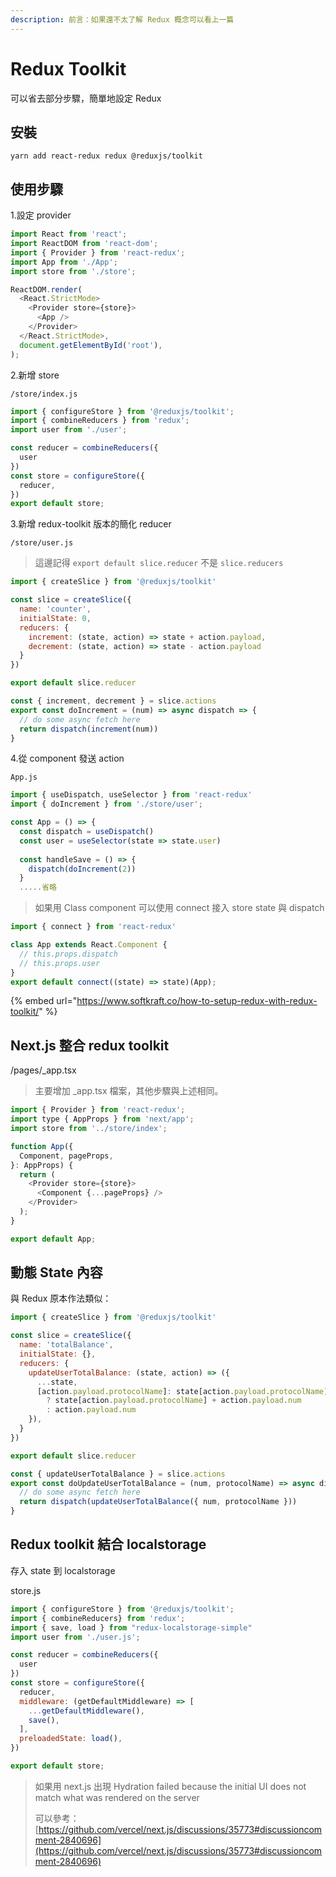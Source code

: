 ```yaml
---
description: 前言：如果還不太了解 Redux 概念可以看上一篇
---
```


# Redux Toolkit

可以省去部分步驟，簡單地設定 Redux

## 安裝

```
yarn add react-redux redux @reduxjs/toolkit
```

## 使用步驟

1.設定 provider

```javascript
import React from 'react';
import ReactDOM from 'react-dom';
import { Provider } from 'react-redux';
import App from './App';
import store from './store';

ReactDOM.render(
  <React.StrictMode>
    <Provider store={store}>
      <App />
    </Provider>
  </React.StrictMode>,
  document.getElementById('root'),
);
```

2.新增 store

`/store/index.js`

```javascript
import { configureStore } from '@reduxjs/toolkit';
import { combineReducers } from 'redux';
import user from './user';

const reducer = combineReducers({
  user
})
const store = configureStore({
  reducer,
})
export default store;
```

3.新增 redux-toolkit 版本的簡化 reducer

`/store/user.js`

> 這邊記得 `export default slice.reducer` 不是 `slice.reducers`

```javascript
import { createSlice } from '@reduxjs/toolkit'

const slice = createSlice({
  name: 'counter',
  initialState: 0,
  reducers: {
    increment: (state, action) => state + action.payload,
    decrement: (state, action) => state - action.payload
  }
})

export default slice.reducer

const { increment, decrement } = slice.actions
export const doIncrement = (num) => async dispatch => {
  // do some async fetch here
  return dispatch(increment(num))
}
```

4.從 component 發送 action

`App.js`

```javascript
import { useDispatch, useSelector } from 'react-redux'
import { doIncrement } from './store/user';

const App = () => {
  const dispatch = useDispatch()
  const user = useSelector(state => state.user)
  
  const handleSave = () => {
    dispatch(doIncrement(2))
  }
  .....省略
```

> 如果用 Class component 可以使用 connect 接入 store state 與 dispatch

```javascript
import { connect } from 'react-redux'

class App extends React.Component {
  // this.props.dispatch
  // this.props.user
}
export default connect((state) => state)(App);
```

{% embed url="https://www.softkraft.co/how-to-setup-redux-with-redux-toolkit/" %}

## Next.js 整合 redux toolkit&#x20;

/pages/\_app.tsx

> 主要增加 \_app.tsx 檔案，其他步驟與上述相同。

```javascript
import { Provider } from 'react-redux';
import type { AppProps } from 'next/app';
import store from '../store/index';

function App({
  Component, pageProps,
}: AppProps) {
  return (
    <Provider store={store}>
      <Component {...pageProps} />
    </Provider>
  );
}

export default App;
```

## 動態 State 內容

與 Redux 原本作法類似：

```javascript
import { createSlice } from '@reduxjs/toolkit'

const slice = createSlice({
  name: 'totalBalance',
  initialState: {},
  reducers: {
    updateUserTotalBalance: (state, action) => ({
      ...state,
      [action.payload.protocolName]: state[action.payload.protocolName] 
        ? state[action.payload.protocolName] + action.payload.num 
        : action.payload.num
    }),
  }
})

export default slice.reducer

const { updateUserTotalBalance } = slice.actions
export const doUpdateUserTotalBalance = (num, protocolName) => async dispatch => {
  // do some async fetch here
  return dispatch(updateUserTotalBalance({ num, protocolName }))
}
```

## Redux toolkit 結合 localstorage

存入 state 到 localstorage

store.js

```javascript
import { configureStore } from '@reduxjs/toolkit';
import { combineReducers} from 'redux';
import { save, load } from "redux-localstorage-simple"
import user from './user.js';

const reducer = combineReducers({
  user
})
const store = configureStore({
  reducer,
  middleware: (getDefaultMiddleware) => [
    ...getDefaultMiddleware(),
    save(),
  ],
  preloadedState: load(),
})

export default store;
```

> 如果用 next.js 出現 Hydration failed because the initial UI does not match what was rendered on the server
>
> 可以參考：[https://github.com/vercel/next.js/discussions/35773#discussioncomment-2840696](https://github.com/vercel/next.js/discussions/35773#discussioncomment-2840696)
